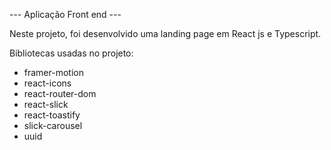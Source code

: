 --- Aplicação Front end ---

Neste projeto, foi desenvolvido uma landing page em React js e Typescript.

Bibliotecas usadas no projeto:

- framer-motion
- react-icons
- react-router-dom 
- react-slick
- react-toastify
- slick-carousel
- uuid
